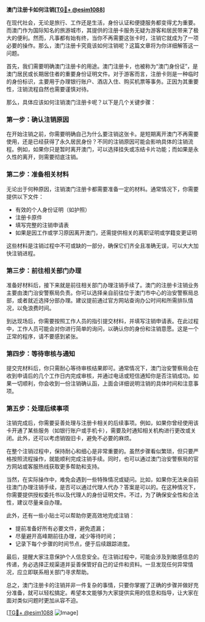 **澳门注册卡如何注销[[TG💪+ @esim1088](https://t.me/s/esim1088)]**

在现代社会，无论是旅行、工作还是生活，身份认证和便捷服务都变得尤为重要。而澳门作为国际知名的旅游城市，其提供的注册卡服务无疑为游客和居民带来了极大的便利。然而，凡事都有始有终，当你不再需要这张卡时，注销它就成为了一项必要的操作。那么，澳门注册卡究竟该如何注销呢？这篇文章将为你详细解答这一问题。

首先，我们需要明确澳门注册卡的用途。澳门注册卡，也被称为“澳门身份证”，是澳门居民或长期居住者的重要身份证明文件。对于游客而言，注册卡则是一种临时的身份标识，主要用于办理银行账户、酒店入住、购买机票等事务。正因为其重要性，注销流程自然也需要谨慎对待。

那么，具体应该如何注销澳门注册卡呢？以下是几个关键步骤：

### 第一步：确认注销原因

在开始注销之前，你需要明确自己为什么要注销这张卡。是短期离开澳门不再需要使用，还是已经获得了永久居民身份？不同的注销原因可能会影响具体的注销流程。例如，如果你只是暂时离开澳门，可以选择挂失或冻结卡片功能；而如果是永久性的离开，则需要彻底注销。

### 第二步：准备相关材料

无论出于何种原因，注销澳门注册卡都需要准备一定的材料。通常情况下，你需要提供以下文件：
- 有效的个人身份证明（如护照）
- 注册卡原件
- 填写完整的注销申请表
- 如果是因工作或学习原因离开澳门，还需提供相关的离职证明或学籍变更证明

这些材料是注销过程中不可或缺的一部分，确保它们齐全且准确无误，可以大大加快注销进程。

### 第三步：前往相关部门办理

准备好材料后，接下来就是前往相关部门办理注销手续了。澳门的注册卡注销业务主要由澳门治安警察局负责。你可以选择亲自前往位于澳门市中心的治安警察局总部，或者就近选择分部办理。建议提前通过官方网站查询办公时间和所需排队情况，以免浪费时间。

到达现场后，你需要按照工作人员的指引提交材料，并填写注销申请表。在此过程中，工作人员可能会对你进行简单的询问，以确认你的身份和注销意愿。这是一个正常的程序，请不要感到紧张。

### 第四步：等待审核与通知

提交完材料后，你只需耐心等待审核结果即可。通常情况下，澳门治安警察局会在收到申请后的几个工作日内完成审核，并通过电话或短信通知你是否注销成功。如果一切顺利，你会收到一份注销确认函，上面会详细说明注销的具体时间和注意事项。

### 第五步：处理后续事项

注销完成后，你需要妥善处理与注册卡相关的后续事项。例如，如果你曾经使用该卡开通了某些服务（如银行账户或手机卡），需要及时通知相关机构进行更改或关闭。此外，还可以考虑销毁旧卡，避免不必要的麻烦。

在整个注销过程中，保持耐心和细心是非常重要的。虽然步骤看似繁琐，但只要严格按照流程操作，就能顺利完成注销手续。同时，也可以通过澳门治安警察局的官方网站或客服热线获取更多帮助和支持。

当然，在实际操作中，难免会遇到一些特殊情况或疑问。比如，如果你无法亲自前往澳门办理注销手续，是否可以通过代理人代办？答案是可以的。在这种情况下，你需要提供授权委托书以及代理人的身份证明文件。不过，为了确保安全性和合法性，建议尽量亲自办理。

此外，还有一些小贴士可以帮助你更高效地完成注销：
- 提前准备好所有必要文件，避免遗漏；
- 尽量避开高峰期前往办理，减少等待时间；
- 记录下每个步骤的时间节点，便于后续跟踪进度。

最后，提醒大家注意保护个人信息安全。在注销过程中，可能会涉及到敏感信息的传递，务必选择正规渠道并妥善保管好自己的证件和资料。一旦发现任何异常情况，应立即联系相关部门寻求帮助。

总之，澳门注册卡的注销并非一件复杂的事情，只要你掌握了正确的步骤并做好充分准备，就可以轻松搞定。希望本文能够为大家提供实用的信息和指导，让大家在面对类似问题时更加从容不迫。

[[TG💪+ @esim1088](https://t.me/s/esim1088) ![Image](https://i.postimg.cc/4NQfJmqS/Snipaste-2025-05-13-00-14-12.png)]
